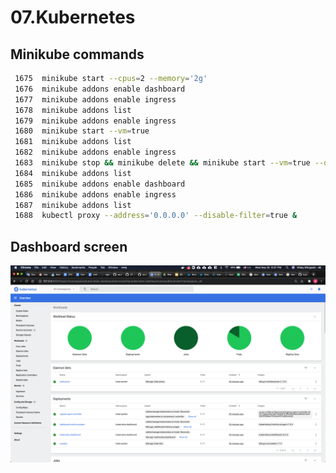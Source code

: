# 07.Kubernetes

## Minikube commands

```bash
 1675  minikube start --cpus=2 --memory='2g'
 1676  minikube addons enable dashboard
 1677  minikube addons enable ingress
 1678  minikube addons list
 1679  minikube addons enable ingress
 1680  minikube start --vm=true
 1681  minikube addons list
 1682  minikube addons enable ingress
 1683  minikube stop && minikube delete && minikube start --vm=true --driver=hyperkit
 1684  minikube addons list
 1685  minikube addons enable dashboard
 1686  minikube addons enable ingress
 1687  minikube addons list
 1688  kubectl proxy --address='0.0.0.0' --disable-filter=true &
```
## Dashboard screen
![alt text](https://github.com/VitalyShirgazin/trash/blob/master/Screen%20Shot%202020-09-30%20at%208.37.52%20PM.png)